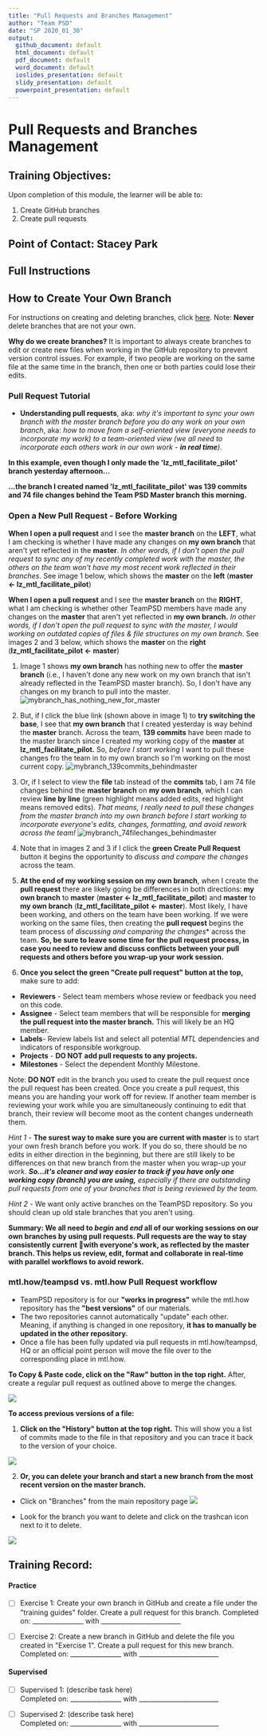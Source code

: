 ```yaml
---
title: "Pull Requests and Branches Management"
author: "Team PSD"
date: "SP 2020_01_30"
output: 
  github_document: default
  html_document: default
  pdf_document: default
  word_document: default
  ioslides_presentation: default
  slidy_presentation: default
  powerpoint_presentation: default
---
```


# Pull Requests and Branches Management

## Training Objectives:
Upon completion of this module, the learner will be able to:
1. Create GitHub branches
2. Create pull requests


## Point of Contact: Stacey Park

## Full Instructions

## How to Create Your Own Branch
For instructions on creating and deleting branches, click [here](https://help.github.com/en/github/collaborating-with-issues-and-pull-requests/creating-and-deleting-branches-within-your-repository). Note: **Never** delete branches that are not your own.  

**Why do we create branches?** It is important to always create branches to edit or create new files when working in the GitHub repository to prevent version control issues. For example, if two people are working on the same file at the same time in the branch, then one or both parties could lose their edits.


### Pull Request Tutorial
- **Understanding pull requests**, aka: *why it's important to sync your own branch with the master branch before you do any work on your own branch*, aka: *how to move from a self-oriented view (everyone needs to incorporate my work) to a team-oriented view (we all need to incorporate each others work in our own work - **in real time**).*

**In this example, even though I only made the 'lz_mtl_facilitate_pilot' branch yesterday afternoon...**

**...the branch I created named 'lz_mtl_facilitate_pilot' was 139 commits and 74 file changes behind the Team PSD Master branch this morning.**


### Open a New Pull Request - Before Working

**When I open a pull request** and I see the **master branch** on the **LEFT**, what I am checking is whether I have made any changes on **my own branch** that aren't yet reflected in the **master**.  *In other words, if I don't open the pull request to sync any of my recently completed work with the master, the others on the team won't have my most recent work reflected in their branches*. See image 1 below, which shows the **master** on the **left**    (**master <- lz_mtl_facilitate_pilot**)

**When I open a pull request** and I see the **master branch** on the **RIGHT**, what I am checking is whether other TeamPSD members have made any changes on the **master** that aren't yet reflected in **my own branch.**  *In other words, if I don't open the pull request to sync with the master, I would working on outdated copies of files & file structures on my own branch*. See images 2 and 3 below, which shows the **master** on the **right**    (**lz_mtl_facilitate_pilot <- master**)


1. Image 1 shows **my own branch** has nothing new to offer the **master branch** (i.e., I haven't done any new work on my own branch that isn't already reflected in the TeamPSD master branch). So, I don't have any changes on my branch to pull into the master. 
![mybranch_has_nothing_new_for_master](https://user-images.githubusercontent.com/7454688/44948454-6ee46780-add2-11e8-8bed-fd9b2ffa2410.png)


2. But, if I click the blue link (shown above in image 1) to **try switching the base**, I see that **my own branch** that I created yesterday is way behind the **master** branch. Across the team, **139 commits** have been made to the master branch since I created my working copy of the **master** at **lz_mtl_facilitate_pilot.** So, *before I start working* I want to pull these changes fro the team in to my own branch so I'm working on the most current copy.
![mybranch_139commits_behindmaster](https://user-images.githubusercontent.com/7454688/44948461-a18e6000-add2-11e8-941c-bce962000e6e.png)


3. Or, if I select to view the **file** tab instead of the **commits** tab, I am 74 file changes behind the **master branch** on **my own branch**, which I can review **line by line** (green highlight means added edits, red highlight means removed edits). *That means, I really need to pull these changes from the master branch into my own branch before I start working to incorporate everyone's edits, changes, formatting, and avoid rework across the team!*
![mybranch_74filechanges_behindmaster](https://user-images.githubusercontent.com/7454688/44948524-8839e380-add3-11e8-8710-9ce99306e24d.png)


4. Note that in images 2 and 3 if I click the **green Create Pull Request** button it begins the opportunity to *discuss and compare the changes* across the team.


5. **At the end of my working session on my own branch**, when I create the **pull request** there are likely going be differences in both directions: **my own branch** to **master** (**master <- lz_mtl_facilitate_pilot**) and **master** to **my own branch**  (**lz_mtl_facilitate_pilot <- master**).
Most likely, I have been working, and others on the team have been working. If we were working on the same files, then creating the **pull request** begins the team process of *discussing and comparing the changes** across the team.  **So, be sure to leave some time for the pull request process, in case you need to review and discuss conflicts between your pull requests and others before you wrap-up your work session.**

6. **Once you select the green "Create pull request" button at the top,** make sure to add:
- **Reviewers** - Select team members whose review or feedback you need on this code.
- **Assignee** - Select team members that will be responsible for **merging the pull request into the master branch.** This will likely be an HQ member.
- **Labels**- Review labels list and select all potential _MTL_ dependencies and indicators of responsible workgroup.
- **Projects** - **DO NOT add pull requests to any projects.**
- **Milestones** - Select the dependent Monthly Milestone.  

Note: **DO NOT** edit in the branch you used to create the pull request once the pull request has been created. Once you create a pull request, this means you are handing your work off for review. If another team member is reviewing your work while you are simultaneously continuing to edit that branch, their review will become moot as the content changes underneath them.  

*Hint 1* - **The surest way to make sure you are current with master** is to start your own fresh branch before you work. If you do so, there should be no edits in either direction in the beginning, but there are still likely to be differences on that new branch from the master when you wrap-up your work. ***So...it's cleaner and way easier to track if you have only one working copy (branch) you are using,** especially if there are outstanding pull requests from one of your branches that is being reviewed by the team.*

*Hint 2* - We want only active branches on the TeamPSD repository. So you should clean up old stale branches that you aren't using.


**Summary: We all need to *begin* and *end* all of our working sessions on our own branches by using pull requests. Pull requests are the way to stay consistently current 💯with everyone's work, as reflected by the master branch.  This helps us review, edit, format and collaborate in real-time with parallel workflows to avoid rework.** 


### mtl.how/teampsd vs. mtl.how Pull Request workflow
- TeamPSD repository is for our **"works in progress"** while the mtl.how repository has the **"best versions"** of our materials. 
- The two repositories cannot automatically "update" each other. Meaning, if anything is changed in one repository, **it has to manually be updated in the other repository.**
- Once a file has been fully updated via pull requests in mtl.how/teampsd, HQ or an official point person will move the file over to the corresponding place in mtl.how.

**To Copy & Paste code, click on the "Raw" button in the top right.** After, create a regular pull request as outlined above to merge the changes.

![](https://static.packt-cdn.com/products/9781783553716/graphics/B03497_01_09.jpg)

**To access previous versions of a file:**
1. **Click on the "History" button at the top right.** This will show you a list of commits made to the file in that repository and you can trace it back to the version of your choice.

![](https://static.packt-cdn.com/products/9781783553716/graphics/B03497_01_09.jpg)

2. **Or, you can delete your branch and start a new branch from the most recent version on the master branch.**
- Click on "Branches" from the main repository page
![](https://help.github.com/assets/images/help/branches/branches-link.png)

- Look for the branch you want to delete and click on the trashcan icon next to it to delete.

![](https://www.wikihow.com/images/e/e8/Delete-a-GitHub-Branch-Step-4.jpg)

## Training Record:
#### Practice
- [ ] Exercise 1: Create your own branch in GitHub and create a file under the "training guides" folder. Create a pull request for this branch.
Completed on: ________________ with _________________________ 

- [ ] Exercise 2: Create a new branch in GitHub and delete the file you created in "Exercise 1". Create a pull request for this new branch.
Completed on: ________________ with _________________________  

#### Supervised 
- [ ] Supervised 1: (describe task here)        
Completed on: ________________ with _________________________  

- [ ] Supervised 2: (describe task here)        
Completed on: ________________ with _________________________  



